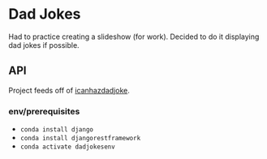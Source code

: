 # Dad Jokes

Had to practice creating a slideshow (for work). Decided to do it displaying dad jokes if possible. 

## API

Project feeds off of [icanhazdadjoke](https://icanhazdadjoke.com/).

### env/prerequisites

* `conda install django`
* `conda install djangorestframework`
* `conda activate dadjokesenv`
